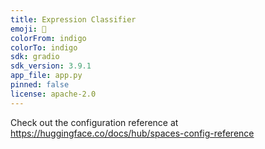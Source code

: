 ```yaml
---
title: Expression Classifier
emoji: 🐨
colorFrom: indigo
colorTo: indigo
sdk: gradio
sdk_version: 3.9.1
app_file: app.py
pinned: false
license: apache-2.0
---
```


Check out the configuration reference at https://huggingface.co/docs/hub/spaces-config-reference
